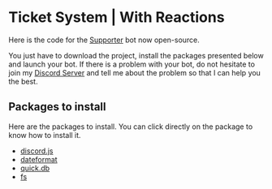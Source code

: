 # Ticket System | With Reactions
Here is the code for the [Supporter](https://discord.com/oauth2/authorize?client_id=715856134371803168&scope=bot&permissions=2146958847) bot now open-source.

You just have to download the project, install the packages presented below and launch your bot. If there is a problem with your bot, do not hesitate to join my [Discord Server](https://discord.gg/XpQG9Cz) and tell me about the problem so that I can help you the best.

## Packages to install
Here are the packages to install. You can click directly on the package to know how to install it.

- [discord.js](https://www.npmjs.com/package/discord.js)
- [dateformat](https://www.npmjs.com/package/dateformat)
- [quick.db](https://www.npmjs.com/package/quick.db)
- [fs](https://www.npmjs.com/package/fs)
